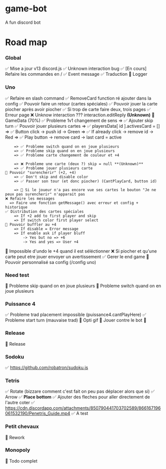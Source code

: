# game-bot
A fun discord bot

# Road map

### Global
✅ Mise a jour v13 discord.js
✅ Unknown interaction bug
✅ [En cours] Refaire les commandes en /
✅ Event message
✅ Traduction
🚧 Logger

### Uno
✅ Refaire en slash command
✅ RemoveCard function ré ajouter dans la config
✅ Pouvoir faire un retour (cartes spéciales)
✅ Pouvoir jouer la carte piocher après avoir piocher
✅ Si trop de carte faire deux, trois pages
✅ Erreur page
❌ Unknow interaction ??? interaction.editReply **(Unknown)**
🚧 GameData (70%)
    ✅ Probleme 1v1 changement de sens 
        => ✅ Ajouter skip turn 
    ✅ Pouvoir jouer plusieurs cartes
        => ✅ playersData[ id ].activesCard = []
        => ✅ Button click -> push id -> Green
        => ✅ If already click -> remove id -> Red
        => ✅ Play button -> remove card -> last card = active
        
        => ✅ Probleme switch quand on en joue plusieurs 
        => ✅ Probleme skip quand on en joue plusieurs 
        => ✅ Probleme carte changement de couleur et +4

        => ❌ Probleme une carte (deux ?) skip = null **(Unknown)**
        => ✅ Probleme jouer plusieurs carte
    🚧 Pouvoir "surencherir" (+2, +4)
        => ✅ Don't skip and disable color
        => ✅ Passer son tour (et donc piocher) (CantPlayCard, button id)

        => 🚧 Si le joueur n'a pas encore vue ses cartes le bouton "Je ne peux pas surencherir" n'apparait pas
    ❌ Refaire les messages
      => Faire une fonction getMessage() avec erreur et config + historique
    ✅ Distribution des cartes spéciales
        => If +2 add to first player and skip
        => If switch color first player select
    🚧 Pouvoir buffler au +4
        => If disable = Error message
        => If enable ask if player bluff
            -> Yes but no => +6
            -> Yes and yes => User +4
🚧 Impossible d'undo le +4 quand il est séléctionner
❌ Si piocher et qu'une carte peut etre jouer envoyer un avertissement
✅ Gerer le end game
🚧 Pouvoir personnalisé sa config (/config uno)

### Need test
🚧 Probleme skip quand on en joue plusieurs 
🚧 Probleme switch quand on en joue plusieurs 

### Puissance 4 
✅ Probleme trad placement impossible (puissance4.cantPlayHere)
✅ Probleme start turn (mauvaise trad)
🚧 Opti gif
🚧 Jouer contre le bot
🚧
### Release
🚧 Release

### Sodoku
✅ https://github.com/robatron/sudoku.js
### Tetris
✅ Rotate (bizzare comment c'est fait on peu pas déplacer alors que si)
✅ Arrow
✅ **Place bottom**
✅ Ajouter des fleches pour aller directement de l'autre coter
✅ https://cdn.discordapp.com/attachments/850790441703702589/866167196061532190/Penetris_Guide.mp4
✅ A test 

### Petit chevaux
🚧 Rework

### Monopoly
🚧 Todo complet
